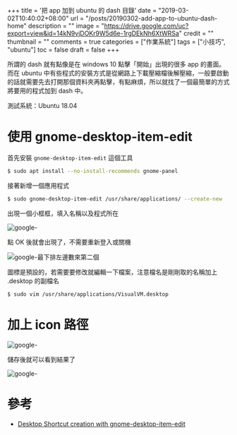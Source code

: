 +++
title = '把 app 加到 ubuntu 的 dash 目錄'
date = "2019-03-02T10:40:02+08:00"
url = "/posts/20190302-add-app-to-ubuntu-dash-home"
description = ""
image = "https://drive.google.com/uc?export=view&id=14kN9vjDOKr9W5d6e-1rgDEkNh6XtWRSa"
credit = ""
thumbnail = ""
comments = true
categories = ["作業系統"]
tags = ["小技巧", "ubuntu"]
toc = false
draft = false
+++

所謂的 dash 就有點像是在 windows 10 點擊「開始」出現的很多 app 的畫面。而在 ubuntu 中有些程式的安裝方式是從網路上下載壓縮檔後解壓縮，一般要啟動的話就需要先去打開那個資料夾再點擊，有點麻煩，所以就找了一個最簡單的方式將要用的程式加到 dash 中。

<!--more-->

測試系統：Ubuntu 18.04

# 使用 gnome-desktop-item-edit

首先安裝 `gnome-desktop-item-edit` 這個工具

```bash
$ sudo apt install --no-install-recommends gnome-panel
```

接著新增一個應用程式

```bash
$ sudo gnome-desktop-item-edit /usr/share/applications/ --create-new
```

出現一個小框框，填入名稱以及程式所在

![google- ](https://drive.google.com/open?id=1YFjaDpgQhBUacfdD38UnId97hAoPG1QL)

點 OK 後就會出現了，不需要重新登入或關機

![google-最下排左邊數來第二個](https://drive.google.com/open?id=1dRR1G6VrP2oid0S9QBvTvXVMeFHzGF8r)

圖標是預設的，若需要要修改就編輯一下檔案，注意檔名是剛剛取的名稱加上 .desktop 的副檔名

```bash
$ sudo vim /usr/share/applications/VisualVM.desktop
```

# 加上 icon 路徑

![google- ](https://drive.google.com/open?id=1rAWhlWkLTVIJ8JhS_o-o-gZW1grBVbQU)

儲存後就可以看到結果了

![google- ](https://drive.google.com/open?id=1P1k41x1OtC9bbsphoYVyNTBoA14xDTKf)

# 參考

+ [Desktop Shortcut creation with gnome-desktop-item-edit](https://linuxconfig.org/how-to-create-desktop-shortcut-launcher-on-ubuntu-18-04-bionic-beaver-linux#h6-3-desktop-shortcut-creation-with-gnome-desktop-item-edit)
